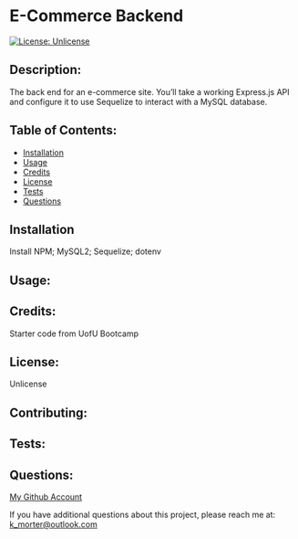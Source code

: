 # E-Commerce Backend
  [![License: Unlicense](https://img.shields.io/badge/license-Unlicense-blue.svg)](http://unlicense.org/)

  ## Description:
  The back end for an e-commerce site. You’ll take a working Express.js API and configure it to use Sequelize to interact with a MySQL database.

  ## Table of Contents:
  * [Installation](#installation)
  * [Usage](#usage)
  * [Credits](#credits)
  * [License](#license)
  * [Tests](#tests)
  * [Questions](#questions)

  ## Installation
  Install NPM; MySQL2; Sequelize; dotenv

  ## Usage:
  

  ## Credits:
  Starter code from UofU Bootcamp

  ## License:
  Unlicense

  ## Contributing:
  

  ## Tests:
  

  ## Questions:
  [My Github Account](https://github.com/kaileymorter)

  If you have additional questions about this project, please reach me at: k_morter@outlook.com
